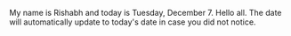 My name is Rishabh and today is Tuesday, December 7. Hello all. The date will automatically update to today's date in case you did not notice.
